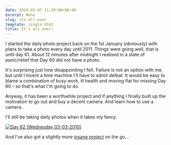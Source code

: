 ```yaml
---
date: 2010-03-07 11:29:00+00:00
excerpt: None
slug: its-all-over
template: single.html
title: It’s all over!
---
```


I started the daily photo project back on the 1st January (obviously) with plans to take a photo every day until 2011. Things were going well, that is until day 61. About 12 minutes after midnight I realised in a state of panic/relief that Day 60 did not have a photo.

It's surprising just how disappointing I felt. Failure is not an option with me, but until I invent a time machine I'll have to admit defeat. It would be easy to blame a combination of busy work, ill health and moving flat  for missing Day 60 - so that's what I'm going to do.

Anyway, it has been a worthwhile project and if anything I finally built up the motivation to go out and buy a decent camera. _And_ learn how to use a camera.

I'll still be taking daily photos when it takes my fancy.

[![Day 62 (Wednesday 03-03-2010)](http://farm3.static.flickr.com/2699/4412794945_5572eeb73a.jpg)](http://www.flickr.com/photos/dbushell/4412794945/)

And I've also got a slightly more [insane project](/2010/02/18/1000-cranes/) on the go...
